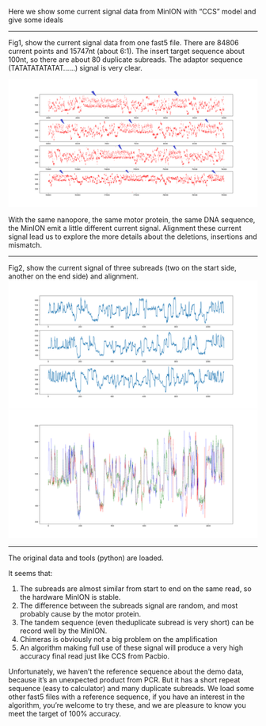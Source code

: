 
Here we show some current signal data from MinION with “CCS” model and give some ideals

___________________________________________________________________________________________________________________________
Fig1, show the current signal data from one fast5 file. There are 84806 current points and 15747nt (about 6:1). The insert target sequence about 100nt, so there are about 80 duplicate subreads. The adaptor sequence (TATATATATATAT……) signal is very clear.

![Example](https://github.com/Nicklu-HQ/Current-signal-alignment/blob/master/picture/Current_Value.png)

With the same nanopore, the same motor protein, the same DNA sequence, the MinION emit a little different current signal. Alignment these current signal lead us to explore the more details about the deletions, insertions and mismatch. 

___________________________________________________________________________________________________________________________

Fig2, show the current signal of three subreads (two on the start side, another on the end side) and alignment.
![Example](https://github.com/Nicklu-HQ/Current-signal-alignment/blob/master/picture/target_signal.png)
![Example](https://github.com/Nicklu-HQ/Current-signal-alignment/blob/master/picture/align_f1_f2_f3.png)

___________________________________________________________________________________________________________________________
The original data and tools (python) are loaded. 

It seems that:
1.	The subreads are almost similar from start to end on the same read, so the hardware MinION is stable.
2.	The difference between the subreads signal are random, and most probably cause by the motor protein.
3.	The tandem sequence (even theduplicate subread is very short) can be record well by the MinION.
4.	Chimeras is obviously not a big problem on the amplification 
5.	An algorithm making full use of these signal will produce a very high accuracy final read just like CCS from Pacbio.



Unfortunately, we haven’t the reference sequence about the demo data, because it’s an unexpected product from PCR.  But it has a short repeat sequence (easy to calculator) and many duplicate subreads.
We load some other fast5 files with a reference sequence, if you have an interest in the algorithm, you’re welcome to try these, and we are pleasure to know you meet the target of 100% accuracy.

